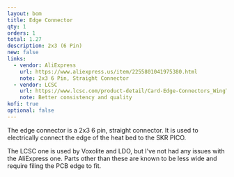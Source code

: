 ```yaml
---
layout: bom
title: Edge Connector
qty: 1
orders: 1
total: 1.27
description: 2x3 (6 Pin)
new: false
links:
  - vendor: AliExpress
    url: https://www.aliexpress.us/item/2255801041975380.html
    note: 2x3 6 Pin, Straight Connector
  - vendor: LCSC
    url: https://www.lcsc.com/product-detail/Card-Edge-Connectors_WingTAT-ED06BGFBK_C5173287.html
    note: Better consistency and quality
kofi: true
optional: false
---
```


The edge connector is a 2x3 6 pin, straight connector. It is used to electrically connect the edge of the heat bed to
the SKR PICO.

The LCSC one is used by Voxolite and LDO, but I've not had any issues with the AliExpress one. Parts other than these are known to be less wide
and require filing the PCB edge to fit.